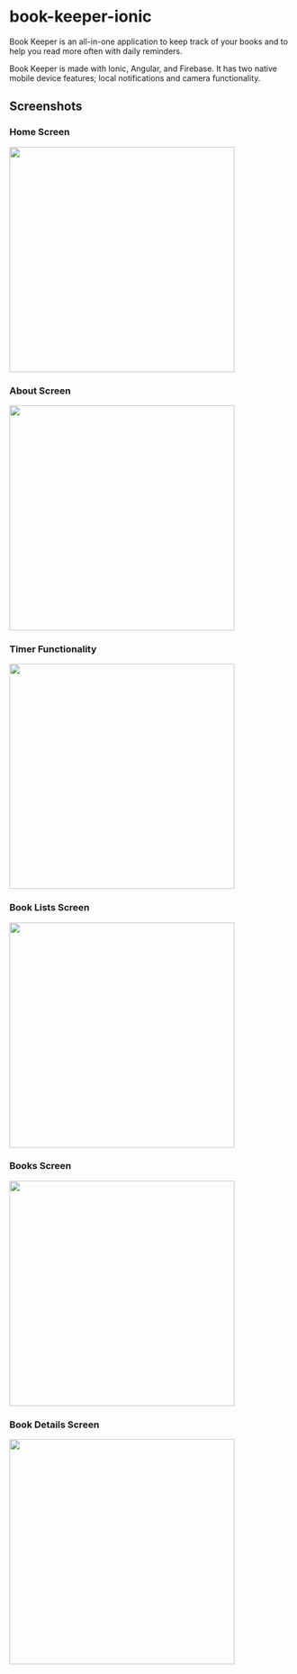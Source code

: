 # book-keeper-ionic

Book Keeper is an all-in-one application to keep track of your books and to help you read more often with daily reminders.

Book Keeper is made with Ionic, Angular, and Firebase. It has two native mobile device features; local notifications and camera functionality.

## Screenshots

### Home Screen

<img src="https://raw.githubusercontent.com/evan-buss/book-keeper-ionic/master/screenshots/home.jpg" width="400">

### About Screen

<img src="https://raw.githubusercontent.com/evan-buss/book-keeper-ionic/master/screenshots/about.jpg" width="400">

### Timer Functionality

<img src="https://raw.githubusercontent.com/evan-buss/book-keeper-ionic/master/screenshots/timer.jpg" width="400">

### Book Lists Screen

<img src="https://raw.githubusercontent.com/evan-buss/book-keeper-ionic/master/screenshots/book_lists.jpg" width="400">

### Books Screen

<img src="https://raw.githubusercontent.com/evan-buss/book-keeper-ionic/master/screenshots/books.jpg" width="400">

### Book Details Screen

<img src="https://raw.githubusercontent.com/evan-buss/book-keeper-ionic/master/screenshots/book_details.jpg" width="400">
